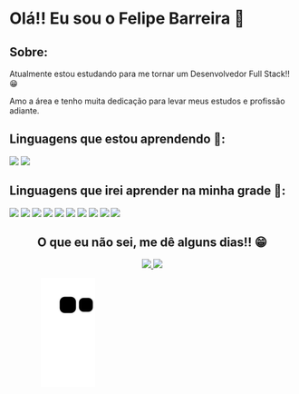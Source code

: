 # Olá!! Eu sou o Felipe Barreira 👋

## Sobre:

Atualmente estou estudando para me tornar um Desenvolvedor Full Stack!! 😁

Amo a área e tenho muita dedicação para levar meus estudos e profissão adiante.

## Linguagens que estou aprendendo 🥇:

<img src="https://img.shields.io/badge/HTML5-E34F26?style=for-the-badge&logo=html5&logoColor=white"/> <img src="https://img.shields.io/badge/CSS3-1572B6?style=for-the-badge&logo=css3&logoColor=white"/> 

## Linguagens que irei aprender na minha grade 🥈:
<img src ="https://img.shields.io/badge/JavaScript-323330?style=for-the-badge&logo=javascript&logoColor=F7DF1E"/> <img src="https://img.shields.io/badge/TypeScript-007ACC?style=for-the-badge&logo=typescript&logoColor=white"/> <img src="https://img.shields.io/badge/MySQL-005C84?style=for-the-badge&logo=mysql&logoColor=white"/> <img src="https://img.shields.io/badge/PHP-777BB4?style=for-the-badge&logo=php&logoColor=white"/> <img src="https://img.shields.io/badge/Sass-CC6699?style=for-the-badge&logo=sass&logoColor=white"/> <img src="https://img.shields.io/badge/jQuery-0769AD?style=for-the-badge&logo=jquery&logoColor=white"/> <img src="https://img.shields.io/badge/Bootstrap-563D7C?style=for-the-badge&logo=bootstrap&logoColor=white"/> <img src="https://img.shields.io/badge/Apache-D22128?style=for-the-badge&logo=Apache&logoColor=white"/> <img src="https://img.shields.io/badge/Ionic-3880FF?style=for-the-badge&logo=ionic&logoColor=white"/> <img src="https://img.shields.io/badge/Wordpress-21759B?style=for-the-badge&logo=wordpress&logoColor=white"/>

<div align="center">
<h2>O que eu não sei, me dê alguns dias!! 😁</h2>
</div>

<div align="center">
  <a href="https://github.com/fbarreirasz"> 
    <img height="150em" src="https://github-readme-stats.vercel.app/api?username=fbarreirasz&count_private=true&include_all_commits=true&show_icons=true&theme=dracula&hide_border=false&show_owner=true"/>
    <img height="150em" src="https://github-readme-stats.vercel.app/api/top-langs/?username=fbarreirasz&theme=dracula&hide_border=false&&layout=compact"/>
  </a>
</div>

&nbsp;&nbsp;&nbsp;&nbsp;&nbsp;&nbsp;&nbsp;&nbsp;&nbsp;&nbsp;&nbsp;&nbsp;&nbsp; ![Snake animation](https://github.com/fbarreirasz/fbarreirasz/blob/output/github-contribution-grid-snake.svg)
